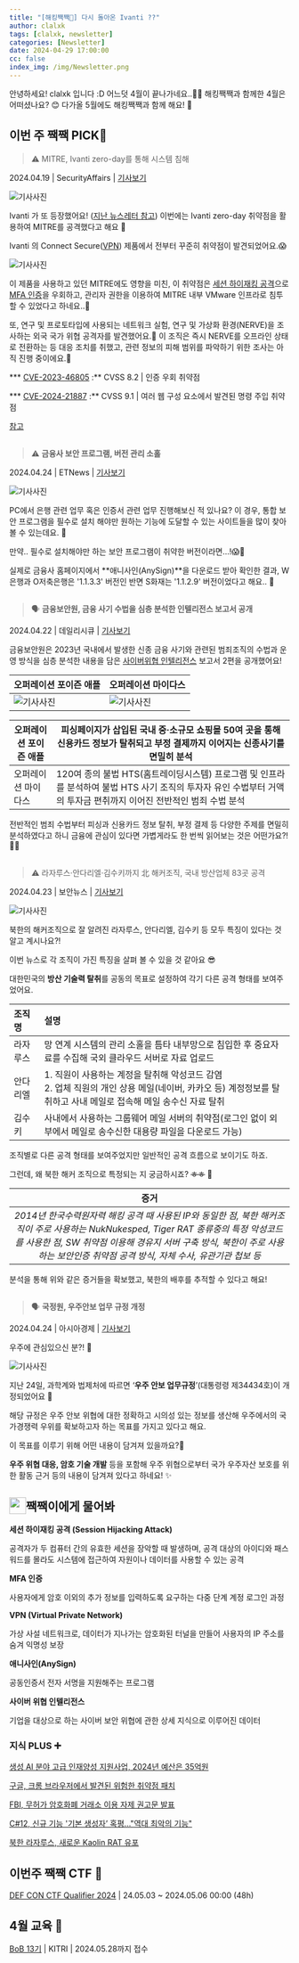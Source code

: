 ```yaml
---
title: "[해킹짹짹🐣] 다시 돌아온 Ivanti ??"
author: clalxk
tags: [clalxk, newsletter]
categories: [Newsletter]
date: 2024-04-29 17:00:00
cc: false
index_img: /img/Newsletter.png
---
```


안녕하세요! clalxk 입니다 :D 
어느덧 4월이 끝나가네요..🫢🥲
해킹짹짹과 함께한 4월은 어떠셨나요? 😊
다가올 5월에도 해킹짹짹과 함께 해요! 🐥

## 이번 주 짹짹 PICK🐥

> ⚠️ MITRE, Ivanti zero-day를 통해 시스템 침해

2024.04.19 | SecurityAffairs | [기사보기](https://securityaffairs.com/162045/security/mitre-security-breach-ivanti-zero-days.html)

![기사사진](newsletter0429/image1.png)

Ivanti 가 또 등장했어요! ([지난 뉴스레터 참고](https://hackyboiz.github.io/2024/04/15/romi0x/newsletter0415/))
이번에는 Ivanti zero-day 취약점을 활용하여 MITRE를 공격했다고 해요 🫢

Ivanti 의 Connect Secure([VPN](#짹짹이에게-물어봐)) 제품에서 전부터 꾸준히 취약점이 발견되었어요.😱

![기사사진](newsletter0429/image2.png)

이 제품을 사용하고 있던 MITRE에도 영향을 미친, 이 취약점은 [세션 하이재킹 공격](#짹짹이에게-물어봐)으로 [MFA 인증](#짹짹이에게-물어봐)을 우회하고, 관리자 권한을 이용하여 MITRE 내부 VMware 인프라로 침투 할 수 있었다고 하네요..🫠

또, 연구 및 프로토타입에 사용되는 네트워크 실험, 연구 및 가상화 환경(NERVE)을 조사하는 외국 국가 위협 공격자를 발견했어요.👀 이 조직은 즉시 NERVE를 오프라인 상태로 전환하는 등 대응 조치를 취했고, 관련 정보의 피해 범위를 파악하기 위한 조사는 아직 진행 중이에요.🧐

*** [CVE-2023-46805](https://cve.mitre.org/cgi-bin/cvename.cgi?name=CVE-2023-46805) :** CVSS 8.2 | 인증 우회 취약점

*** [CVE-2024-21887](https://cve.mitre.org/cgi-bin/cvename.cgi?name=CVE-2024-21887) :** CVSS 9.1 | 여러 웹 구성 요소에서 발견된 명령 주입 취약점

[참고](https://cloud.google.com/blog/topics/threat-intelligence/ivanti-post-exploitation-lateral-movement?hl=en)

## 
> ⚠️ **금융사 보안 프로그램, 버전 관리 소홀**

2024.04.24 | ETNews | [기사보기](https://www.etnews.com/20240423000221)

![기사사진](newsletter0429/image3.png)

PC에서 은행 관련 업무 혹은 인증서 관련 업무 진행해보신 적 있나요?
이 경우, 통합 보안 프로그램을 필수로 설치 해야만 원하는 기능에 도달할 수 있는 사이트들을 많이 찾아볼 수 있는데요. 👾 

만약.. 필수로 설치해야만 하는 보안 프로그램이 취약한 버전이라면…!😱🫠

실제로 금융사 홈페이지에서 **애니사인(AnySign)**을 다운로드 받아 확인한 결과, W은행과 O저축은행은 '1.1.3.3' 버전인 반면 S화재는 '1.1.2.9' 버전이었다고 해요.. 🫢

## 
> 🗣️ **금융보안원, 금융 사기 수법을 심층 분석한 인텔리전스 보고서 공개**

2024.04.22 | 데일리시큐 | [기사보기](https://www.dailysecu.com/news/articleView.html?idxno=155310)

금융보안원은 2023년 국내에서 발생한 신종 금융 사기와 관련된 범죄조직의 수법과 운영 방식을 심층 분석한 내용을 담은 [사이버위협 인텔리전스](#짹짹이에게-물어봐) 보고서 2편을 공개했어요! 

| 오퍼레이션 포이즌 애플 | 오퍼레이션 마이다스 |
| --- | --- |
| ![기사사진](newsletter0429/image4.png) | ![기사사진](newsletter0429/image5.png) |


| 오퍼레이션 포이즌 애플 | 피싱페이지가 삽입된 국내 중·소규모 쇼핑몰 50여 곳을 통해 신용카드 정보가 탈취되고 부정 결제까지 이어지는 신종사기를 면밀히 분석 |
| --- | --- |
| 오퍼레이션 마이다스 | 120여 종의 불법 HTS(홈트레이딩시스템) 프로그램 및 인프라를 분석하여 불법 HTS 사기 조직의 투자자 유인 수법부터 거액의 투자금 편취까지 이어진 전반적인 범죄 수법 분석 |


전반적인 범죄 수법부터 피싱과 신용카드 정보 탈취, 부정 결제 등 다양한 주제를 면밀히 분석하였다고 하니 금융에 관심이 있다면 가볍게라도 한 번씩 읽어보는 것은 어떤가요?! 🧐😎

## 
> ⚠️ 라자루스·안다리엘·김수키까지 北 해커조직, 국내 방산업체 83곳 공격


2024.04.23 | 보안뉴스 | [기사보기](https://www.boannews.com/media/view.asp?idx=129172)

![기사사진](newsletter0429/image6.png)

북한의 해커조직으로 잘 알려진 라자루스, 안다리엘, 김수키 등 모두 특징이 있다는 것 알고 계시나요?!

이번 뉴스로 각 조직이 가진 특징을 살펴 볼 수 있을 것 같아요 😎

대한민국의 **방산 기술력 탈취**를 공동의 목표로 설정하여 각기 다른 공격 형태를 보여주었어요. 
<br>

| 조직명 | 설명 |
|:---|:---|
| 라자루스  | 망 연계 시스템의 관리 소홀을 틈타 내부망으로 침입한 후 중요자료를 수집해 국외 클라우드 서버로 자료 업로드 |
| 안다리엘  | 1. 직원이 사용하는 계정을 탈취해 악성코드 감염 <br>2. 업체 직원의 개인 상용 메일(네이버, 카카오 등) 계정정보를 탈취하고 사내 메일로 접속해 메일 송수신 자료 탈취 |
| 김수키  | 사내에서 사용하는 그룹웨어 메일 서버의 취약점(로그인 없이 외부에서 메일로 송수신한 대용량 파일을 다운로드 가능) |
  
  
조직별로 다른 공격 형태를 보여주었지만 일반적인 공격 흐름으로 보이기도 하죠.

그런데, 왜 북한 해커 조직으로 특정되는 지 궁금하시죠? ~~ㅎㅎ~~ 🧐
<br>

| 증거 |
|:---:|
| *2014년 한국수력원자력 해킹 공격 때 사용된 IP와 동일한 점, 북한 해커조직이 주로 사용하는 NukNukesped, Tiger RAT 종류중의 특정 악성코드를 사용한 점, SW 취약점 이용해 경유지 서버 구축 방식, 북한이 주로 사용하는 보안인증 취약점 공격 방식, 자체 수사, 유관기관 첩보 등* | 

분석을 통해 위와 같은 증거들을 확보했고, 북한의 배후를 추적할 수 있다고 해요!

## 
> 🗣️ **국정원, 우주안보 업무 규정 개정**

2024.04.24 | 아시아경제 | [기사보기](https://www.asiae.co.kr/article/2024042409022562088)

우주에 관심있으신 분?! 🌠

![기사사진](newsletter0429/image7.png)

지난 24일, 과학계와 법제처에 따르면 ‘**우주 안보 업무규정**’(대통령령 제34434호)이 개정되었어요 🚀

해당 규정은 우주 안보 위협에 대한 정확하고 시의성 있는 정보를 생산해 우주에서의 국가경쟁력 우위를 확보하고자 하는 목표를 가지고 있다고 해요. 

이 목표를 이루기 위해 어떤 내용이 담겨져 있을까요?🧐

**우주 위협 대응, 암호 기술 개발** 등을 포함해 우주 위협으로부터 국가 우주자산 보호를 위한 활동 근거 등의 내용이 담겨져 있다고 하네요! ✨

## 짹짹이에게 물어봐 <img src="/img/keyword.gif" width="30" height="30" style="float:left;"/>  

**세션 하이재킹 공격 (Session Hijacking Attack)** 

공격자가 두 컴퓨터 간의 유효한 세션을 장악할 때 발생하며, 공격 대상의 아이디와 패스워드를 몰라도 시스템에 접근하여 자원이나 데이터를 사용할 수 있는 공격

**MFA 인증**

사용자에게 암호 이외의 추가 정보를 입력하도록 요구하는 다중 단계 계정 로그인 과정

**VPN (Virtual Private Network)**

가상 사설 네트워크로, 데이터가 지나가는 암호화된 터널을 만들어 사용자의 IP 주소를 숨겨 익명성 보장

**애니사인(AnySign)**

공동인증서 전자 서명을 지원해주는 프로그램

**사이버 위협 인텔리전스**

기업을 대상으로 하는 사이버 보안 위협에 관한 상세 지식으로 이루어진 데이터

### 지식 PLUS ➕

[생성 AI 분야 고급 인재양성 지원사업, 2024년 예산은 35억원](https://www.boannews.com/media/view.asp?idx=129318)

[구글, 크롬 브라우저에서 발견된 위험한 취약점 패치](https://www.boannews.com/media/view.asp?idx=129307)

[FBI, 무허가 암호화폐 거래소 이용 자제 권고문 발표](https://www.boannews.com/media/view.asp?idx=129308)

[C#12, 신규 기능 '기본 생성자’ 혹평..."역대 최악의 기능"](https://zdnet.co.kr/view/?no=20240428052130)

[북한 라자루스, 새로운 Kaolin RAT 유포](https://thehackernews.com/2024/04/north-koreas-lazarus-group-deploys-new.html)


## 이번주 짹짹 CTF 🐥

[DEF CON CTF Qualifier 2024](https://nautilus.institute/) | 24.05.03 ~ 2024.05.06 00:00 (48h)

## 4월 교육 🐥

[BoB 13기](https://www.kitribob.kr/board/detail/1/9079?current_page=1&per_page=15&st=subject&q=#) | KITRI | 2024.05.28까지 접수

